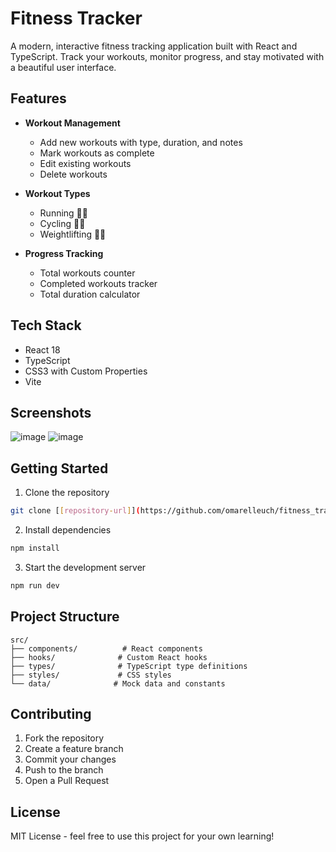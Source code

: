 # Fitness Tracker

A modern, interactive fitness tracking application built with React and TypeScript. Track your workouts, monitor progress, and stay motivated with a beautiful user interface.

## Features

- **Workout Management**
  - Add new workouts with type, duration, and notes
  - Mark workouts as complete
  - Edit existing workouts
  - Delete workouts

- **Workout Types**
  - Running 🏃‍♂️
  - Cycling 🚴‍♂️
  - Weightlifting 🏋️‍♂️

- **Progress Tracking**
  - Total workouts counter
  - Completed workouts tracker
  - Total duration calculator

## Tech Stack

- React 18
- TypeScript
- CSS3 with Custom Properties
- Vite

## Screenshots

![image](https://github.com/user-attachments/assets/b9b52e44-e39a-43f2-9f76-aa12d1cfd52f)
![image](https://github.com/user-attachments/assets/c929fed5-6149-4c61-8287-da517e7e86f8)


## Getting Started

1. Clone the repository
```bash
git clone [[repository-url]](https://github.com/omarelleuch/fitness_tracker)
```

2. Install dependencies
```bash
npm install
```

3. Start the development server
```bash
npm run dev
```

## Project Structure

```
src/
├── components/          # React components
├── hooks/              # Custom React hooks
├── types/              # TypeScript type definitions
├── styles/             # CSS styles
└── data/              # Mock data and constants
```

## Contributing

1. Fork the repository
2. Create a feature branch
3. Commit your changes
4. Push to the branch
5. Open a Pull Request

## License

MIT License - feel free to use this project for your own learning!
